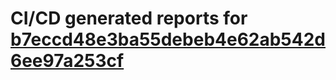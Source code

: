 # CI/CD generated reports for [b7eccd48e3ba55debeb4e62ab542d6ee97a253cf](https://github.com/hydephp/develop/commit/b7eccd48e3ba55debeb4e62ab542d6ee97a253cf)
